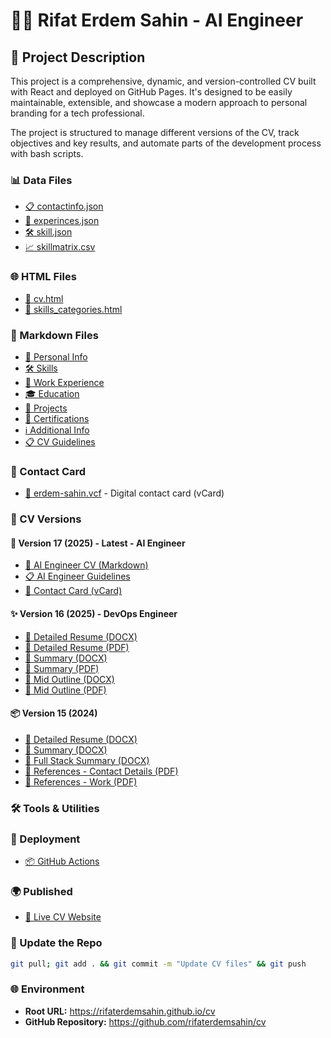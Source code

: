 # 👨‍💻 Rifat Erdem Sahin - AI Engineer

## 🚀 Project Description

This project is a comprehensive, dynamic, and version-controlled CV built with React and deployed on GitHub Pages. It's designed to be easily maintainable, extensible, and showcase a modern approach to personal branding for a tech professional.

The project is structured to manage different versions of the CV, track objectives and key results, and automate parts of the development process with bash scripts.

### 📊 Data Files
- [📋 contactinfo.json](https://raw.githubusercontent.com/rifaterdemsahin/cv/main/6_Symbols/2_Data/contactinfo.json)
- [💼 experinces.json](https://raw.githubusercontent.com/rifaterdemsahin/cv/main/6_Symbols/2_Data/experinces.json)
- [🛠️ skill.json](https://raw.githubusercontent.com/rifaterdemsahin/cv/main/6_Symbols/2_Data/skill.json)
- [📈 skillmatrix.csv](https://raw.githubusercontent.com/rifaterdemsahin/cv/main/6_Symbols/2_Data/skillmatrix.csv)

### 🌐 HTML Files
- [📄 cv.html](https://rifaterdemsahin.github.io/cv/6_Symbols/2_Data/cv.html)
- [🎯 skills_categories.html](https://rifaterdemsahin.github.io/cv/6_Symbols/2_Data/skills_categories.html)

### 📝 Markdown Files
- [👤 Personal Info](https://github.com/rifaterdemsahin/cv/blob/main/6_Symbols/3_BusinessLayer/1_personal_info.md)
- [🛠️ Skills](https://github.com/rifaterdemsahin/cv/blob/main/6_Symbols/3_BusinessLayer/2_skills.md)
- [💼 Work Experience](https://github.com/rifaterdemsahin/cv/blob/main/6_Symbols/3_BusinessLayer/3_work_experience.md)
- [🎓 Education](https://github.com/rifaterdemsahin/cv/blob/main/6_Symbols/3_BusinessLayer/4_education.md)
- [🚀 Projects](https://github.com/rifaterdemsahin/cv/blob/main/6_Symbols/3_BusinessLayer/5_projects.md)
- [📜 Certifications](https://github.com/rifaterdemsahin/cv/blob/main/6_Symbols/3_BusinessLayer/6_certifications.md)
- [ℹ️ Additional Info](https://github.com/rifaterdemsahin/cv/blob/main/6_Symbols/3_BusinessLayer/7_additional_info.md)
- [📋 CV Guidelines](https://github.com/rifaterdemsahin/cv/blob/main/6_Symbols/3_BusinessLayer/cv_guidelines.md)

### 📇 Contact Card
- [📱 erdem-sahin.vcf](https://raw.githubusercontent.com/rifaterdemsahin/cv/main/4_UI/versions/v16/erdem-sahin.vcf) - Digital contact card (vCard)

### 📄 CV Versions

#### 🤖 Version 17 (2025) - Latest - AI Engineer
- [📝 AI Engineer CV (Markdown)](https://github.com/rifaterdemsahin/cv/blob/main/4_UI/versions/v17/cv_ai_engineer.md)
- [📋 AI Engineer Guidelines](https://github.com/rifaterdemsahin/cv/blob/main/4_UI/versions/v17/cv_guidelines_ai_engineer.md)
- [📱 Contact Card (vCard)](https://raw.githubusercontent.com/rifaterdemsahin/cv/main/4_UI/versions/v17/erdem-sahin.vcf)

#### ✨ Version 16 (2025) - DevOps Engineer
- [📝 Detailed Resume (DOCX)](https://github.com/rifaterdemsahin/cv/raw/main/4_UI/versions/v16/cv-uk-resume-detailed-_-erdem-sahin-2025-v13.docx)
- [📕 Detailed Resume (PDF)](https://github.com/rifaterdemsahin/cv/raw/main/4_UI/versions/v16/cv-uk-resume-detailed-_-erdem-sahin-2025-v13.pdf)
- [📝 Summary (DOCX)](https://github.com/rifaterdemsahin/cv/raw/main/4_UI/versions/v16/erdem-sahin-cv_summary_2025v15.docx)
- [📕 Summary (PDF)](https://github.com/rifaterdemsahin/cv/raw/main/4_UI/versions/v16/erdem-sahin-cv_summary_2025v15.pdf)
- [📝 Mid Outline (DOCX)](https://github.com/rifaterdemsahin/cv/raw/main/4_UI/versions/v16/erdemsahincv_mid_outline_2025v4.docx)
- [📕 Mid Outline (PDF)](https://github.com/rifaterdemsahin/cv/raw/main/4_UI/versions/v16/erdemsahincv_mid_outline_2025v4.pdf)

#### 📦 Version 15 (2024)
- [📝 Detailed Resume (DOCX)](https://github.com/rifaterdemsahin/cv/raw/main/4_UI/versions/v15/cv-uk-resume-detailed-_-erdem-sahin-2024-v10.docx)
- [📝 Summary (DOCX)](https://github.com/rifaterdemsahin/cv/raw/main/4_UI/versions/v15/erdem-sahin-cv_summary_2024v14-1.docx)
- [📝 Full Stack Summary (DOCX)](https://github.com/rifaterdemsahin/cv/raw/main/4_UI/versions/v15/erdem-sahin-cv_summaryfullstack_2024v2-1.docx)
- [👥 References - Contact Details (PDF)](https://github.com/rifaterdemsahin/cv/raw/main/4_UI/versions/v15/references-contact-details-rifat-erdem-sahin-2-1-1.pdf)
- [💼 References - Work (PDF)](https://github.com/rifaterdemsahin/cv/raw/main/4_UI/versions/v15/references-work-rifat-erdem-sahin-1.pdf)

### 🛠️ Tools & Utilities

### 🚀 Deployment
- [📦 GitHub Actions](https://github.com/rifaterdemsahin/cv/actions)


### 🌍 Published
- [🔗 Live CV Website](https://rifaterdemsahin.github.io/cv/index.html)

### 🔄 Update the Repo

```bash
git pull; git add . && git commit -m "Update CV files" && git push
```

### 🌐 Environment
- **Root URL:** https://rifaterdemsahin.github.io/cv
- **GitHub Repository:** https://github.com/rifaterdemsahin/cv
